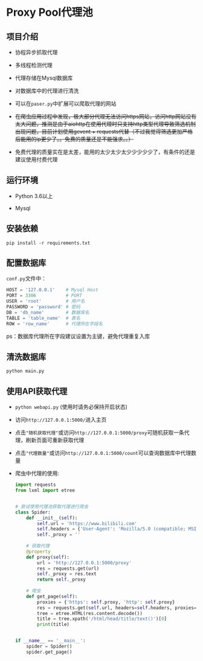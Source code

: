 # Proxy Pool代理池

## 项目介绍

+ 协程异步抓取代理

+ 多线程检测代理

+ 代理存储在Mysql数据库

+ 对数据库中的代理进行清洗

+ 可以在`paser.py`中扩展可以爬取代理的网站

+ ~~在爬虫应用过程中发现，极大部分代理无法访问https网站，访问http网站没有太大问题，推测是由于aiohttp在使用代理时只支持http类型代理导致筛选机制出现问题，目前计划使用gevent + requests代替（不过我觉得筛选更加严格后能用的ip更少了。。免费的质量还是不能强求。。）~~

+ 免费代理的质量实在是太差，能用的太少太少太少少少少少了，有条件的还是建议使用付费代理

  

## 运行环境

+ Python 3.6以上

+ Mysql



## 安装依赖

`pip install -r requirements.txt`



## 配置数据库

`conf.py`文件中：

```python
HOST = '127.0.0.1'    # Mysql Host
PORT = 3306           # PORT
USER = 'root'         # 用户名
PASSWORD = 'password' # 密码
DB = 'db_name'        # 数据库名
TABLE = 'table_name'  # 表名
ROW = 'row_name'      # 代理所在字段名
```

ps：数据库代理所在字段建议设置为主键，避免代理重复入库

## 清洗数据库

`python main.py`



## 使用API获取代理

+ `python webapi.py`        (使用时请务必保持开启状态)

+ 访问`http://127.0.0.1:5000/`进入主页

+ 点击`"随机获取代理"`或访问`http://127.0.0.1:5000/proxy`可随机获取一条代理，刷新页面可重新获取代理

+ 点击`"代理数量"`或访问`http://127.0.0.1:5000/count`可以查询数据库中代理数量

+ 爬虫中代理的使用:

  ```python
  import requests
  from lxml import etree
  
  
  # 尝试使用代理池获取代理进行爬虫
  class Spider:
      def __init__(self):
          self.url = 'https://www.bilibili.com'
          self.headers = {'User-Agent': 'Mozilla/5.0 (compatible; MSIE 8.0; Windows NT 6.0; Trident/4.0; Acoo Browser 1.98.744; .NET CLR 3.5.30729)'}
          self._proxy = ''
  	
      # 获取代理
      @property
      def proxy(self):
          url = 'http://127.0.0.1:5000/proxy'
          res = requests.get(url)
          self._proxy = res.text
          return self._proxy
  	
      # 爬虫
      def get_page(self):
          proxies = {'https': self.proxy, 'http': self.proxy}
          res = requests.get(self.url, headers=self.headers, proxies=proxies, timeout=3)
          tree = etree.HTML(res.content.decode())
          title = tree.xpath('/html/head/title/text()')[0]
          print(title)
  
  
  if __name__ == '__main__':
      spider = Spider()
      spider.get_page()
  ```

  





